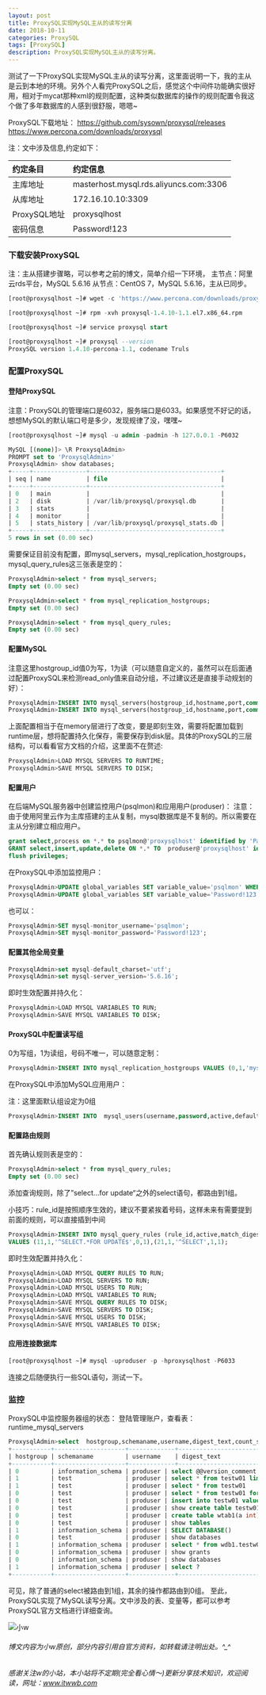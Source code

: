 ```yaml
---
layout: post
title: ProxySQL实现MySQL主从的读写分离
date: 2018-10-11
categories: ProxySQL
tags: [ProxySQL]
description: ProxySQL实现MySQL主从的读写分离。
---
```


测试了一下ProxySQL实现MySQL主从的读写分离，这里面说明一下，我的主从是云到本地的环境。另外个人看完ProxySQL之后，感觉这个中间件功能确实很好用，相对于mycat那种xml的规则配置，这种类似数据库的操作的规则配置令我这个做了多年数据库的人感到很舒服，嗯嗯~

ProxySQL下载地址：
https://github.com/sysown/proxysql/releases
https://www.percona.com/downloads/proxysql

注：文中涉及信息,约定如下：

|约定条目|约定信息|
|:--|:--|
|主库地址|masterhost.mysql.rds.aliyuncs.com:3306|
|从库地址|172.16.10.10:3309|
|ProxySQL地址|proxysqlhost|
|密码信息|Password!123|


### 下载安装ProxySQL

注：主从搭建步骤略，可以参考之前的博文，简单介绍一下环境，
主节点：阿里云rds平台，MySQL 5.6.16
从节点：CentOS 7，MySQL 5.6.16，主从已同步。

```sql
[root@proxysqlhost ~]# wget -c 'https://www.percona.com/downloads/proxysql/proxysql-1.4.10/binary/redhat/7/x86_64/proxysql-1.4.10-1.1.el7.x86_64.rpm' -O proxysql-1.4.10-1.1.el7.x86_64.rpm &

[root@proxysqlhost ~]# rpm -xvh proxysql-1.4.10-1.1.el7.x86_64.rpm

[root@proxysqlhost ~]# service proxysql start

[root@proxysqlhost ~]# proxysql --version
ProxySQL version 1.4.10-percona-1.1, codename Truls

```

### 配置ProxySQL

#### 登陆ProxySQL

注意：ProxySQL的管理端口是6032，服务端口是6033。如果感觉不好记的话，想想MySQL的默认端口号是多少，发现规律了没，嘿嘿~

```sql
[root@proxysqlhost ~]# mysql -u admin -padmin -h 127.0.0.1 -P6032

MySQL [(none)]> \R ProxysqlAdmin>
PROMPT set to 'ProxysqlAdmin>'
ProxysqlAdmin> show databases;
+-----+---------------+-------------------------------------+
| seq | name          | file                                |
+-----+---------------+-------------------------------------+
| 0   | main          |                                     |
| 2   | disk          | /var/lib/proxysql/proxysql.db       |
| 3   | stats         |                                     |
| 4   | monitor       |                                     |
| 5   | stats_history | /var/lib/proxysql/proxysql_stats.db |
+-----+---------------+-------------------------------------+
5 rows in set (0.00 sec)
```

需要保证目前没有配置，即mysql_servers，mysql_replication_hostgroups，mysql_query_rules这三张表是空的：
```sql
ProxysqlAdmin>select * from mysql_servers;
Empty set (0.00 sec)

ProxysqlAdmin>select * from mysql_replication_hostgroups;
Empty set (0.00 sec)

ProxysqlAdmin>select * from mysql_query_rules;
Empty set (0.00 sec)
```

#### 配置MySQL

注意这里hostgroup_id值0为写，1为读（可以随意自定义的，虽然可以在后面通过配置ProxySQL来检测read_only值来自动分组，不过建议还是直接手动规划的好）：

```sql
ProxysqlAdmin>INSERT INTO mysql_servers(hostgroup_id,hostname,port,comment) VALUES (0,'masterhost.mysql.rds.aliyuncs.com',3306,'writehost');
ProxysqlAdmin>INSERT INTO mysql_servers(hostgroup_id,hostname,port,comment) VALUES (1,'172.16.10.10',3309,'readhost');

```

上面配置相当于在memory层进行了改变，要是即刻生效，需要将配置加载到runtime层，想将配置持久化保存，需要保存到disk层。具体的ProxySQL的三层结构，可以看看官方文档的介绍，这里面不在赘述:

```sql
ProxysqlAdmin>LOAD MYSQL SERVERS TO RUNTIME;
ProxysqlAdmin>SAVE MYSQL SERVERS TO DISK;
```

#### 配置用户
在后端MySQL服务器中创建监控用户(psqlmon)和应用用户(produser)：
注意：由于使用阿里云作为主库搭建的主从复制，mysql数据库是不复制的。所以需要在主从分别建立相应用户。

```sql
grant select,process on *.* to psqlmon@'proxysqlhost' identified by 'Password!123';
GRANT select,insert,update,delete ON *.* TO  produser@'proxysqlhost' identified by 'Password!123';
flush privileges;
```

在ProxySQL中添加监控用户：

```sql
ProxysqlAdmin>UPDATE global_variables SET variable_value='psqlmon' WHERE variable_name='mysql-monitor_username';
ProxysqlAdmin>UPDATE global_variables SET variable_value='Password!123' WHERE variable_name='mysql-monitor_password';
```
也可以：
```sql
ProxysqlAdmin>SET mysql-monitor_username='psqlmon';
ProxysqlAdmin>SET mysql-monitor_password='Password!123';
```

#### 配置其他全局变量

```sql
ProxysqlAdmin>set mysql-default_charset='utf';
ProxysqlAdmin>set mysql-server_version='5.6.16';
```

即时生效配置并持久化：
```sql
ProxysqlAdmin>LOAD MYSQL VARIABLES TO RUN;
ProxysqlAdmin>SAVE MYSQL VARIABLES TO DISK;
```

#### ProxySQL中配置读写组

0为写组，1为读组，号码不唯一，可以随意定制：

```sql
ProxysqlAdmin>INSERT INTO mysql_replication_hostgroups VALUES (0,1,'mysql_rw_split');
```

在ProxySQL中添加MySQL应用用户：

注：这里面默认组设定为0组

```sql
ProxysqlAdmin>INSERT INTO  mysql_users(username,password,active,default_hostgroup,transaction_persistent) VALUES('produser','Password!123',1,0,1);
```

#### 配置路由规则

首先确认规则表是空的：
```sql
ProxysqlAdmin>select * from mysql_query_rules;
Empty set (0.00 sec)
```
添加查询规则，除了”select...for update“之外的select语句，都路由到1组。

小技巧：rule_id是按照顺序生效的，建议不要紧挨着号码，这样未来有需要提到前面的规则，可以直接插到中间

```sql
ProxysqlAdmin>INSERT INTO mysql_query_rules (rule_id,active,match_digest,destination_hostgroup,apply)
VALUES (11,1,'^SELECT.*FOR UPDATE$',0,1),(21,1,'^SELECT',1,1);

```

即时生效配置并持久化：
```sql
ProxysqlAdmin>LOAD MYSQL QUERY RULES TO RUN;
ProxysqlAdmin>LOAD MYSQL SERVERS TO RUN;
ProxysqlAdmin>LOAD MYSQL USERS TO RUN;
ProxysqlAdmin>LOAD MYSQL VARIABLES TO RUN;
ProxysqlAdmin>SAVE MYSQL QUERY RULES TO DISK;
ProxysqlAdmin>SAVE MYSQL SERVERS TO DISK;
ProxysqlAdmin>SAVE MYSQL USERS TO DISK;
ProxysqlAdmin>SAVE MYSQL VARIABLES TO DISK; 
```



#### 应用连接数据库
```sql
[root@proxysqlhost ~]# mysql -uproduser -p -hproxysqlhost -P6033
```
连接之后随便执行一些SQL语句，测试一下。

### 监控

ProxySQL中监控服务器组的状态：
登陆管理账户，查看表：runtime_mysql_servers

```sql
ProxysqlAdmin>select  hostgroup,schemaname,username,digest_text,count_star from stats_mysql_query_digest order by last_seen desc;
+-----------+--------------------+-------------+------------------------------------------------+------------+
| hostgroup | schemaname         | username    | digest_text                                    | count_star |
+-----------+--------------------+-------------+------------------------------------------------+------------+
| 0         | information_schema | produser | select @@version_comment limit ?                  | 3          |
| 1         | test               | produser | select * from testw01 limit ?                     | 1          |
| 1         | test               | produser | select * from testw01                             | 2          |
| 0         | test               | produser | select * from testw01 for update                  | 1          |
| 0         | test               | produser | insert into testw01 values(?)                     | 1          |
| 0         | test               | produser | show create table testw01                         | 1          |
| 0         | test               | produser | create table wtab1(a int)                         | 1          |
| 0         | test               | produser | show tables                                       | 2          |
| 1         | information_schema | produser | SELECT DATABASE()                                 | 1          |
| 0         | test               | produser | show databases                                    | 1          |
| 1         | information_schema | produser | select * from wdb1.testw03 limit ?                | 1          |
| 0         | information_schema | produser | show grants                                       | 2          |
| 0         | information_schema | produser | show databases                                    | 3          |
| 1         | information_schema | produser | select ?                                          | 2          |
+-----------+--------------------+-------------+------------------------------------------------+------------+
```


可见，除了普通的select被路由到1组，其余的操作都路由到0组。
至此，ProxySQL实现了MySQL读写分离。文中涉及的表、变量等，都可以参考ProxySQL官方文档进行详细查询。





![小w](https://wx2.sinaimg.cn/mw1024/891ecf4fly1fr361nvrcnj207w07sad7.jpg)

###### 博文内容为小w原创，部分内容引用自官方资料，如转载请注明出处。^_^

###### 感谢关注w的小站，本小站将不定期(完全看心情～)更新分享技术知识，欢迎阅读，网址：www.itwwb.com


